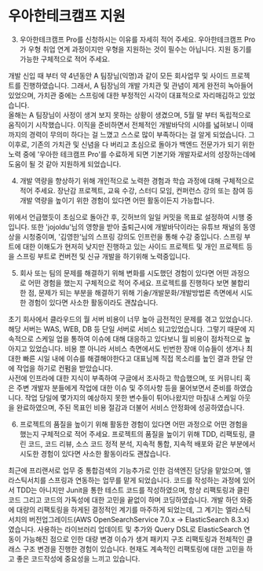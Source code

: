 # 우아한테크캠프 지원 

3. 우아한테크캠프 Pro를 신청하시는 이유를 자세히 적어 주세요.
우아한테크캠프 Pro가 우형 취업 연계 과정이지만 우형을 지원하는 것이 필수는 아닙니다. 지원 동기를 가능한 구체적으로 적어 주세요.

개발 신입 때 부터 약 4년동안 A 팀장님(익명)과 같이 모든 회사업무 및 사이드 프로젝트를 진행하였습니다. 
그래서, A 팀장님의 개발 가치관 및 관념이 제게 완전히 녹아들어있었으며, 가치관 중에는 스프링에 대한 부정적인 시각이 대표적으로 자리매김하고 있었습니다.      
올해는 A 팀장님이 사정이 생겨 보지 못하는 상황이 생겼으며, 5월 말 부터 독립적으로 움직이기 시작했습니다.
이직을 준비하면서 전체적인 개발바닥의 시야를 넓혀보니 이때까지의 경력이 무의미 하다는 걸 느꼈고 스스로 많이 부족하다는 걸 알게 되었습니다. 
그 이후로, 기존의 가치관 및 신념을 다 버리고 초심으로 돌아가 백엔드 전문가가 되기 위한 노력 중에 '우아한 테크캠프 Pro'를 수료하게 되면 기본기와 개발자로서의 성장하는데에 도움이 될 것 같아 지원하게 되었습니다. 

4. 개발 역량을 향상하기 위해 개인적으로 노력한 경험과 학습 과정에 대해 구체적으로 적어 주세요.
장난감 프로젝트, 교육 수강, 스터디 모임, 컨퍼런스 강의 또는 참여 등 개발 역량을 높이기 위한 경험이 있다면 어떤 활동이든지 가능합니다.

위에서 언급했듯이 초심으로 돌아간 후, 
깃허브의 일일 커밋을 목표로 설정하여 시행 중입니다.
또한 'jojoldu'님의 영향을 받아 출퇴근시에 개발바닥이라는 유튜브 채널의 동영상을 시청중이며, '김영한'님의 스프링 강의도 인프런을 통해 수강 중입니다. 
스프링 부트에 대한 이해도가 현저히 낮지만 진행하고 있는 사이드 프로젝트 및 개인 프로젝트 등을 스프링 부트로 컨버전 및 신규 개발을 하기위해 노력중입니다.  

5. 회사 또는 팀의 문제를 해결하기 위해 변화를 시도했던 경험이 있다면 어떤 과정으로 어떤 경험을 했는지 구체적으로 적어 주세요.
프로젝트를 진행하다 보면 불합리한 점, 문제가 되는 부분을 해결하기 위해 기술/개발문화/개발방법론 측면에서 시도한 경험이 있다면 사소한 활동이라도 괜찮습니다.

초기 회사에서 클라우드의 월 서버 비용이 너무 높아 금전적인 문제를 겪고 있었습니다.
해당 서버는 WAS, WEB, DB 등 단일 서버로 서비스 되고있었습니다. 
그렇기 때문에 지속적으로 스케일 업을 통하여 이슈에 대해 대응하고 있다보니 월 비용이 점차적으로 높아지고 있었습니다.
비용 뿐 아니라 서비스 측면에서도 빈번한 장애 이슈들이 생겨나 최대한 빠른 시일 내에 이슈를 해결해야한다고 대표님께 직접 목소리를 높인 결과 한달 안에 작업을 하기로 컨펌을 받았습니다.  
사전에 인프라에 대한 지식이 부족하여 구글에서 조사하고 학습했으며, 또 커뮤니티 혹은 주변 개발자 분들에게 작업에 대한 이슈 및 주의사항 등을 물어보면서 준비를 하였습니다.
작업 당일에 몇가지의 예상하지 못한 변수들이 튀어나왔지만 마침내 스케일 아웃을 완료하였으며, 주된 목표인 비용 절감과 더불어 서비스 안정화에 성공하였습니다.

6. 프로젝트의 품질을 높이기 위해 활동한 경험이 있다면 어떤 과정으로 어떤 경험을 했는지 구체적으로 적어 주세요.
프로젝트의 품질을 높이기 위해 TDD, 리팩토링, 클린 코드, 코드 리뷰, 소스 코드 정적 분석, 지속적 통합, 지속적 배포와 같은 부분에서 시도한 경험이 있다면 사소한 활동이라도 괜찮습니다.

최근에 프리랜서로 업무 중 통합검색의 기능추가로 인한 검색엔진 담당을 맡았으며, 엘라스틱서치를 스프링과 연동하는 업무를 맡게 되었습니다. 
코드를 작성하는 과정에 있어서 TDD는 아니지만 Junit을 통한 테스트 코드를 작성하였으며, 
항상 리팩토링과 클린코드 그리고 코드의 가독성에 대한 고민을 끝없이 하며 코딩하였습니다. 
개발 하던 와중에 대량의 리팩토링을 하게된 결정적인 계기를 마주하게 되었는데, 그 계기는 엘라스틱서치의 버전업그레이드(AWS OpenSearchService 7.0.x -> ElasticSearch 8.3.x)였습니다.
사용하는 라이브러리 업데이트 및 추가와 Query DSL로 ElasticSearch 연동이 가능해진 점으로 인한 대량 변경 이슈가 생겨 
패키지 구조 리팩토링과 전체적인 클래스 구조 변경을 진행한 경험이 있습니다. 
현재도 계속적인 리팩토링에 대한 고민을 하고 좋은 코드작성에 중요성을 느끼고 있습니다. 